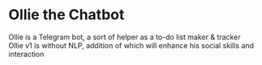 # Ollie the Chatbot  
Ollie is a Telegram bot, a sort of helper as a to-do list maker & tracker  
Ollie v1 is without NLP, addition of which will enhance his social skills and interaction  


